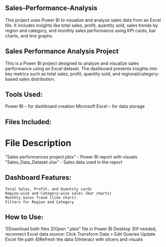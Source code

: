 ## Sales-Performance-Analysis

This project uses Power BI to visualize and analyze sales data from an Excel file. It includes insights like total sales, profit, quantity sold, sales trends by region and category, and monthly sales performance using KPI cards, bar charts, and line graphs.

## Sales Performance Analysis Project

This is a Power BI project designed to analyze and visualize sales performance using an Excel dataset. The dashboard presents insights into key metrics such as total sales, profit, quantity sold, and regional/category-based sales distribution.

## Tools Used:
   Power BI – for dashboard creation
   Microsoft Excel – for data storage

## Files Included:
# File Description
   "Sales performances project.pbix" - Power BI report with visuals
   "Sales_Data_Dataset.xlsx" - Sales data used in the report

## Dashboard Features:
    Total Sales, Profit, and Quantity cards
    Region-wise and Category-wise sales (bar charts)
    Monthly Sales Trend (line chart)
    Filters for Region and Category

## How to Use:
  1)Download both files
  2)Open ".pbix" file in Power BI Desktop
  3)If needed, reconnect Excel data source:
    Click Transform Data > Edit Queries
    Update Excel file path
  4)Refresh the data
  5)Interact with slicers and visuals
    
   
   

